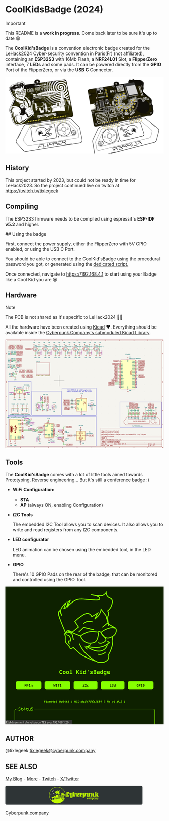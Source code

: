# CoolKidsBadge (2024)

> [!IMPORTANT]
>
> This README is a **work in progress**. Come back later to be sure it's up to date 😀

The **CoolKid'sBadge** is a convention electronic badge created for the [LeHack2024](https://lehack.org/fr/) Cyber-security convention in Paris(Fr) (not affiliated), containing an **ESP32S3** with 16Mb Flash, a **NRF24L01** Slot, a **FlipperZero** interface, 7 **LEDs** and some pads. It can be powered directly from the **GPIO** Port of the FlipperZero, or via the **USB C** Connector.

![CKB00](./assets/CKB00.png)

## History

This project started by 2023, but could not be ready in time for LeHack2023. So the project continued live on twitch at https://twitch.tv/tixlegeek

## Compiling

The ESP32S3 firmware needs to be compiled using espressif's **ESP-IDF v5.2** and higher.

## Using the badge

First, connect the power supply, either the FlipperZero with 5V GPIO enabled, or using the USB C Port.

You should be able to connect to the CoolKid'sBadge using the procedural password you got, or generated using the [dedicated script.](https://github.com/tixlegeek/CoolKidsBadge-2024/tree/main/fw/scripts/wifiPassword)

Once connected, navigate to https://192.168.4.1 to start using your Badge like a Cool Kid you are 😎

## Hardware

> [!NOTE]
>
> The PCB is not shared as it's specific to LeHack2024 🏴‍☠️

All the hardware have been created using [Kicad](https://github.com/KiCad) ❤️. Everything should be available inside the [Cyberpunk.Company's submoduled Kicad Library](https://github.com/Cyberpunk-company/CBRPNKCIE-Kicad-lib).

![schematics](./assets/schematics.png)

## Tools

The **CoolKid'sBadge** comes with a lot of little tools aimed towards Prototyping, Reverse engineering... But it's still a conference badge :)

- **WiFi Configuration:**

  - **STA**
  - **AP** (always ON, enabling Configuration)

- **i2C Tools**

  The embedded I2C Tool allows you to scan devices. It also allows you to write and read registers from any I2C components.

- **LED configurator**

  LED animation can be chosen using the embedded tool, in the LED menu.

- **GPIO**

  There's 10 GPIO Pads on the rear of the badge, that can be monitored and controlled using the GPIO Tool.

![webui01](./assets/webui01.gif)

## AUTHOR

@tixlegeek [tixlegeek@cyberpunk.company](mailto:tixlegeek@cyberpunk.company)

## SEE ALSO

[My Blog](https://tixlegeek.io) - [More](https://tixlegeek.io/splash) - [Twitch](https://twitch.tv/tixlegeek) - [X/Twitter](https://x.com/tixlegeek)

![LOGO_STACKED](./assets/LOGO_STACKED.svg)

[Cyberpunk.company](https://cyberpunk.company)